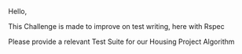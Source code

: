 Hello, 

This Challenge is made to improve on test writing, here with Rspec  

Please provide a relevant Test Suite for our Housing Project Algorithm  
